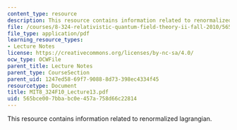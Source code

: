 ```yaml
---
content_type: resource
description: This resource contains information related to renormalized lagrangian.
file: /courses/8-324-relativistic-quantum-field-theory-ii-fall-2010/565bce007bbabc0e457a758d66c22814_MIT8_324F10_Lecture13.pdf
file_type: application/pdf
learning_resource_types:
- Lecture Notes
license: https://creativecommons.org/licenses/by-nc-sa/4.0/
ocw_type: OCWFile
parent_title: Lecture Notes
parent_type: CourseSection
parent_uid: 1247ed58-69f7-9088-8d73-398ec4334f45
resourcetype: Document
title: MIT8_324F10_Lecture13.pdf
uid: 565bce00-7bba-bc0e-457a-758d66c22814
---
```

This resource contains information related to renormalized lagrangian.